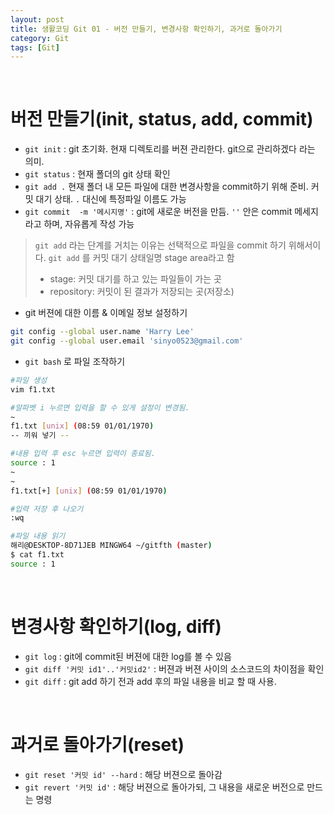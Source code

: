 ```yaml
---
layout: post
title: 생활코딩 Git 01 - 버전 만들기, 변경사항 확인하기, 과거로 돌아가기
category: Git
tags: [Git]
---
```


<br>

# 버전 만들기(init, status, add, commit)

- `git init` : git 초기화. 현재 디렉토리를 버젼 관리한다. git으로 관리하겠다 라는 의미.
- `git status` : 현재 폴더의 git 상태 확인
- `git add .` 현재 폴더 내 모든 파일에 대한 변경사항을 commit하기 위해 준비. 커밋 대기 상태.  `.` 대신에 특정파일 이름도 가능
- `git commit  -m '메시지명'`  : git에 새로운 버전을 만듬. `''` 안은 commit 메세지라고 하며,  자유롭게 작성 가능



> `git add` 라는 단계를 거치는 이유는 선택적으로 파일을 commit 하기 위해서이다. 
> `git add` 를 커밋 대기 상태일명 stage area라고 함 
>
> - stage: 커밋 대기를 하고 있는 파일들이 가는 곳
> - repository: 커밋이 된 결과가 저장되는 곳(저장소)



- git 버젼에 대한 이름 & 이메일 정보 설정하기
```bash
git config --global user.name 'Harry Lee'
git config --global user.email 'sinyo0523@gmail.com'
```



- `git bash` 로 파일 조작하기
```bash
#파일 생성
vim f1.txt

#알파벳 i 누르면 입력을 할 수 있게 설정이 변경됨.
~
f1.txt [unix] (08:59 01/01/1970)                                        
-- 끼워 넣기 --

#내용 입력 후 esc 누르면 입력이 종료됨.
source : 1
~
~
f1.txt[+] [unix] (08:59 01/01/1970) 

#입력 저장 후 나오기
:wq

#파일 내용 읽기
해리@DESKTOP-8D71JEB MINGW64 ~/gitfth (master)
$ cat f1.txt
source : 1
```



<br>

# 변경사항 확인하기(log, diff)

- `git log` : git에 commit된 버젼에 대한 log를 볼 수 있음 
- `git diff '커밋 id1'..'커밋id2'`  : 버젼과 버젼 사이의 소스코드의 차이점을 확인
- `git diff` : git add 하기 전과 add 후의 파일 내용을 비교 할 때 사용.  



<br>

# 과거로 돌아가기(reset)

- `git reset '커밋 id' --hard` : 해당 버젼으로 돌아감
- `git revert '커밋 id'` : 해당 버젼으로 돌아가되,  그 내용을 새로운 버전으로 만드는 명령

